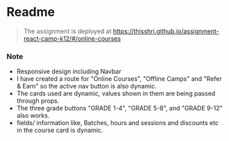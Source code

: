# Readme

> The assignment is deployed at https://thisshri.github.io/assignment-react-camp-k12/#/online-courses
### Note
* Responsive design including Navbar
* I have created a route for "Online Courses", "Offline Camps" and "Refer & Earn" so the active nav button is also dynamic.
* The cards used are dynamic, values shown in them are being passed through props.
* The three grade buttons "GRADE 1-4", "GRADE 5-8", and "GRADE 9-12" also works.
* fields/ information like, Batches, hours and sessions and discounts etc in the course card is dynamic.
